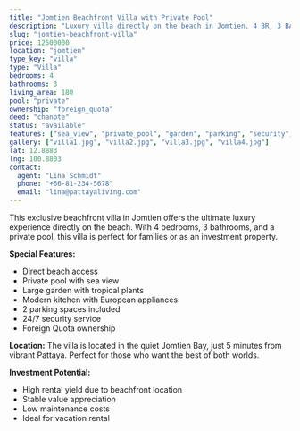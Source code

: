 ```yaml
---
title: "Jomtien Beachfront Villa with Private Pool"
description: "Luxury villa directly on the beach in Jomtien. 4 BR, 3 BA, 180 m², private pool, garden, Foreign Quota. Perfect for families and investors."
slug: "jomtien-beachfront-villa"
price: 12500000
location: "jomtien"
type_key: "villa"
type: "Villa"
bedrooms: 4
bathrooms: 3
living_area: 180
pool: "private"
ownership: "foreign_quota"
deed: "chanote"
status: "available"
features: ["sea_view", "private_pool", "garden", "parking", "security", "beach_access"]
gallery: ["villa1.jpg", "villa2.jpg", "villa3.jpg", "villa4.jpg"]
lat: 12.8883
lng: 100.8803
contact:
  agent: "Lina Schmidt"
  phone: "+66-81-234-5678"
  email: "lina@pattayaliving.com"
---
```


This exclusive beachfront villa in Jomtien offers the ultimate luxury experience directly on the beach. With 4 bedrooms, 3 bathrooms, and a private pool, this villa is perfect for families or as an investment property.

**Special Features:**
- Direct beach access
- Private pool with sea view
- Large garden with tropical plants
- Modern kitchen with European appliances
- 2 parking spaces included
- 24/7 security service
- Foreign Quota ownership

**Location:**
The villa is located in the quiet Jomtien Bay, just 5 minutes from vibrant Pattaya. Perfect for those who want the best of both worlds.

**Investment Potential:**
- High rental yield due to beachfront location
- Stable value appreciation
- Low maintenance costs
- Ideal for vacation rental
